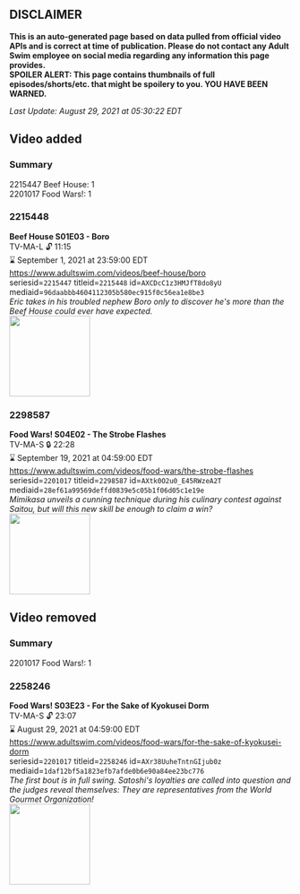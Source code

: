 ## DISCLAIMER
**This is an auto-generated page based on data pulled from official video APIs and is correct at time of publication. Please do not contact any Adult Swim employee on social media regarding any information this page provides.**  
**SPOILER ALERT: This page contains thumbnails of full episodes/shorts/etc. that might be spoilery to you. YOU HAVE BEEN WARNED.**  

_Last Update: August 29, 2021 at 05:30:22 EDT_
## Video added
### Summary
2215447 Beef House: 1  
2201017 Food Wars!: 1  
### 2215448
**Beef House S01E03 - Boro**  
TV-MA-L 🔓 11:15  
⌛ September 1, 2021 at 23:59:00 EDT  
https://www.adultswim.com/videos/beef-house/boro  
seriesid=`2215447` titleid=`2215448` id=`AXCDcC1z3HMJfT8do8yU` mediaid=`96daabbb4604112305b580ec915f0c56ea1e8be3`  
_Eric takes in his troubled nephew Boro only to discover he's more than the Beef House could ever have expected._  
<a href="https://media.cdn.adultswim.com/uploads/20200226/thumbnails/2_202261638488-BeefHouse_101_dup-20200106.jpg"><img src="https://media.cdn.adultswim.com/uploads/20200226/thumbnails/2_202261638488-BeefHouse_101_dup-20200106.jpg" height="144px" /></a>
### 2298587
**Food Wars! S04E02 - The Strobe Flashes**  
TV-MA-S 🔒 22:28  
⌛ September 19, 2021 at 04:59:00 EDT  
https://www.adultswim.com/videos/food-wars/the-strobe-flashes  
seriesid=`2201017` titleid=`2298587` id=`AXtk0O2u0_E45RWzeA2T` mediaid=`28ef61a99569deffd0839e5c05b1f06d05c1e19e`  
_Mimikasa unveils a cunning technique during his culinary contest against Saitou, but will this new skill be enough to claim a win?_  
<a href="https://media.cdn.adultswim.com/uploads/20210827/thumbnails/2_218271055299-FoodWars_63_TheStrobeFlashes.png"><img src="https://media.cdn.adultswim.com/uploads/20210827/thumbnails/2_218271055299-FoodWars_63_TheStrobeFlashes.png" height="144px" /></a>
## Video removed
### Summary
2201017 Food Wars!: 1  
### 2258246
**Food Wars! S03E23 - For the Sake of Kyokusei Dorm**  
TV-MA-S 🔓 23:07  
⌛ August 29, 2021 at 04:59:00 EDT  
https://www.adultswim.com/videos/food-wars/for-the-sake-of-kyokusei-dorm  
seriesid=`2201017` titleid=`2258246` id=`AXr38UuheTntnGIjub0z` mediaid=`1daf12bf5a1823efb7afde0b6e90a84ee23bc776`  
_The first bout is in full swing. Satoshi's loyalties are called into question and the judges reveal themselves: They are representatives from the World Gourmet Organization!_  
<a href="https://media.cdn.adultswim.com/uploads/20210730/thumbnails/2_21730113262-FoodWars_060_ForTheSakeOfKyokuseiDorm.png"><img src="https://media.cdn.adultswim.com/uploads/20210730/thumbnails/2_21730113262-FoodWars_060_ForTheSakeOfKyokuseiDorm.png" height="144px" /></a>
